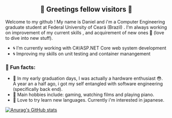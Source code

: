 <div align="center">  
  <h2>🔮 Greetings fellow visitors 🔮 </h2>
</div>




<p>
Welcome to my github ! My name is Daniel and i'm a Computer Engineering graduate student at Federal University of Ceará (Brazil) . I'm always working on improvement of my current skills , and acquirement of new ones 🦉 (love to dive into new stuff).  
</p>
  
- 🌀 I’m currently working with C#/ASP.NET Core web system development
- 🌀 Improving my skills on unit testing and container manangement

### 🌟 Fun facts: 

- 🌟 In my early graduation days, I was actually a hardware enthusiast 😳. A year an a half ago, i 
got my self entangled with software engineering (specifically back end).
- 🌟 Main hobbies include: gaming, watching films and playing piano.
- 🌟 Love to try learn new languages. Currently i'm interested in japanese. 

[![Anurag's GitHub stats](https://github-readme-stats.vercel.app/api?username=danipresto&theme=merko&show_icons=true)](https://github.com/anuraghazra/github-readme-stats)


